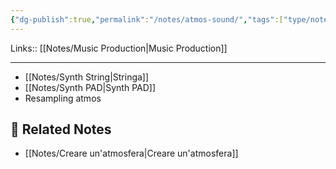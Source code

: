 ```yaml
---
{"dg-publish":true,"permalink":"/notes/atmos-sound/","tags":["type/note"]}
---
```


Links:: [[Notes/Music Production\|Music Production]]

---

- [[Notes/Synth String\|Stringa]]
- [[Notes/Synth PAD\|Synth PAD]]
- Resampling atmos



## 🔗 Related Notes

- [[Notes/Creare un'atmosfera\|Creare un'atmosfera]]

